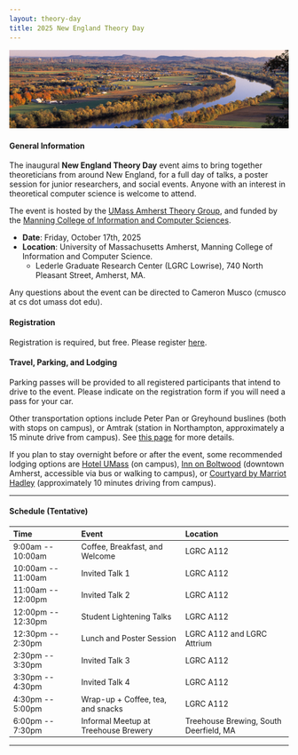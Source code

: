 ```yaml
---
layout: theory-day
title: 2025 New England Theory Day
---
```


![ctriver](img/pioneervalleyCropped.jpg)

#### General Information

The inaugural **New England Theory Day** event aims to bring together theoreticians from around New England, for a full day of talks, a poster session for junior researchers, and social events. Anyone with an interest in theoretical computer science is welcome to attend.

The event is hosted by the [UMass Amherst Theory Group](https://theory.cs.umass.edu/), and funded by the [Manning College of Information and Computer Sciences](https://www.cics.umass.edu/).

* **Date**: Friday, October 17th, 2025
* **Location**: University of Massachusetts Amherst, Manning College of Information and Computer Science. 
  * Lederle Graduate Research Center (LGRC Lowrise), 740 North Pleasant Street, Amherst, MA.

Any questions about the event can be directed to Cameron Musco (cmusco at cs dot umass dot edu).


#### Registration

Registration is required, but free. Please register [here](https://docs.google.com/forms/d/e/1FAIpQLSekWt8YZW7afDNdB5Dn0FbdxfNA02x7DFdNOIbWMjH_FZ-nAw/viewform).

#### Travel, Parking, and Lodging

Parking passes will be provided to all registered participants that intend to drive to the event. Please indicate on the registration form if you will need a pass for your car.

Other transportation options include Peter Pan or Greyhound buslines (both with  stops on campus), or Amtrak (station in Northampton, approximately a 15 minute drive from campus). See [this page](https://www.umass.edu/transportation/regional-transportation) for more details.

If you plan to stay overnight before or after the event, some recommended lodging options are [Hotel UMass](http://www.hotelumass.com/) (on campus), [Inn on Boltwood](https://www.innonboltwood.com/) (downtown Amherst, accessible via bus or walking  to campus), or [Courtyard by Marriot Hadley](http://www.marriott.com/hotels/travel/bdlhd-courtyard-amherst-hadley/) (approximately 10 minutes driving from campus).

<hr>

#### Schedule (Tentative)

| Time             |Event    |Location  |
| :-------------------- | :-------|:--------|
| 9:00am -- 10:00am   | Coffee, Breakfast, and Welcome |LGRC A112|
| 10:00am -- 11:00am  | Invited Talk 1          |LGRC A112|
| 11:00am -- 12:00pm   | Invited Talk 2           |LGRC A112|
| 12:00pm -- 12:30pm   | Student Lightening Talks   |LGRC A112|
|12:30pm -- 2:30pm | Lunch and Poster Session | LGRC A112 and LGRC Attrium |
| 2:30pm -- 3:30pm  | Invited Talk 3          |LGRC A112|
| 3:30pm -- 4:30pm   | Invited Talk 4           |LGRC A112|
| 4:30pm -- 5:00pm   | Wrap-up + Coffee, tea, and snacks |LGRC A112|
|6:00pm -- 7:30pm| Informal Meetup at Treehouse Brewery | Treehouse Brewing, South Deerfield, MA |

<hr>

